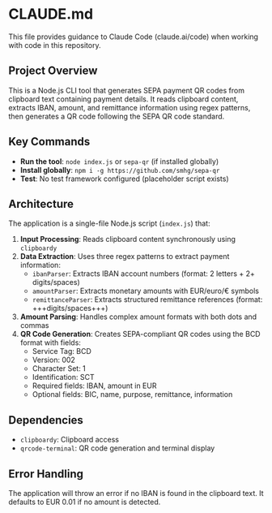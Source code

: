 # CLAUDE.md

This file provides guidance to Claude Code (claude.ai/code) when working with code in this repository.

## Project Overview

This is a Node.js CLI tool that generates SEPA payment QR codes from clipboard text containing payment details. It reads clipboard content, extracts IBAN, amount, and remittance information using regex patterns, then generates a QR code following the SEPA QR code standard.

## Key Commands

- **Run the tool**: `node index.js` or `sepa-qr` (if installed globally)
- **Install globally**: `npm i -g https://github.com/smhg/sepa-qr`
- **Test**: No test framework configured (placeholder script exists)

## Architecture

The application is a single-file Node.js script (`index.js`) that:

1. **Input Processing**: Reads clipboard content synchronously using `clipboardy`
2. **Data Extraction**: Uses three regex patterns to extract payment information:
   - `ibanParser`: Extracts IBAN account numbers (format: 2 letters + 2+ digits/spaces)
   - `amountParser`: Extracts monetary amounts with EUR/euro/€ symbols
   - `remittanceParser`: Extracts structured remittance references (format: +++digits/spaces+++)
3. **Amount Parsing**: Handles complex amount formats with both dots and commas
4. **QR Code Generation**: Creates SEPA-compliant QR codes using the BCD format with fields:
   - Service Tag: BCD
   - Version: 002
   - Character Set: 1
   - Identification: SCT
   - Required fields: IBAN, amount in EUR
   - Optional fields: BIC, name, purpose, remittance, information

## Dependencies

- `clipboardy`: Clipboard access
- `qrcode-terminal`: QR code generation and terminal display

## Error Handling

The application will throw an error if no IBAN is found in the clipboard text. It defaults to EUR 0.01 if no amount is detected.